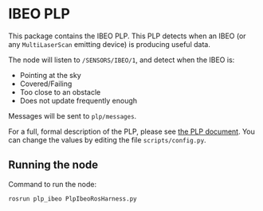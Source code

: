 # IBEO PLP
This package contains the IBEO PLP. This PLP detects when an IBEO (or any `MultiLaserScan` emitting device) is producing useful data.

The node will listen to `/SENSORS/IBEO/1`, and detect when the IBEO is:

* Pointing at the sky
* Covered/Failing
* Too close to an obstacle
* Does not update frequently enough

Messages will be sent to `plp/messages`.

For a full, formal description of the PLP, please see [the PLP document](docs/plp_ibeo.html). You can change the values by editing the file `scripts/config.py`.

## Running the node
Command to run the node:

    rosrun plp_ibeo PlpIbeoRosHarness.py
